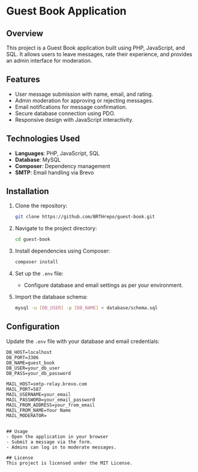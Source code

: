 
# Guest Book Application

## Overview
This project is a Guest Book application built using PHP, JavaScript, and SQL. It allows users to leave messages, rate their experience, and provides an admin interface for moderation.

## Features
- User message submission with name, email, and rating.
- Admin moderation for approving or rejecting messages.
- Email notifications for message confirmation.
- Secure database connection using PDO.
- Responsive design with JavaScript interactivity.

## Technologies Used
- **Languages**: PHP, JavaScript, SQL
- **Database**: MySQL
- **Composer**: Dependency management
- **SMTP**: Email handling via Brevo

## Installation

1. Clone the repository:
   ```bash
   git clone https://github.com/BRTHrepo/guest-book.git
   ```

2. Navigate to the project directory:
   ```bash
   cd guest-book
   ```

3. Install dependencies using Composer:
   ```bash
   composer install
   ```

4. Set up the `.env` file:
   - Configure database and email settings as per your environment.

5. Import the database schema:
   ```bash
   mysql -u [DB_USER] -p [DB_NAME] < database/schema.sql
   ```

## Configuration
Update the `.env` file with your database and email credentials:
```dotenv
DB_HOST=localhost
DB_PORT=3306
DB_NAME=guest_book
DB_USER=your_db_user
DB_PASS=your_db_password

MAIL_HOST=smtp-relay.brevo.com
MAIL_PORT=587
MAIL_USERNAME=your_email
MAIL_PASSWORD=your_email_password
MAIL_FROM_ADDRESS=your_from_email
MAIL_FROM_NAME=Your Name
MAIL_MODERATOR=


## Usage
- Open the application in your browser 
- Submit a message via the form.
- Admins can log in to moderate messages.

## License
This project is licensed under the MIT License.
```
